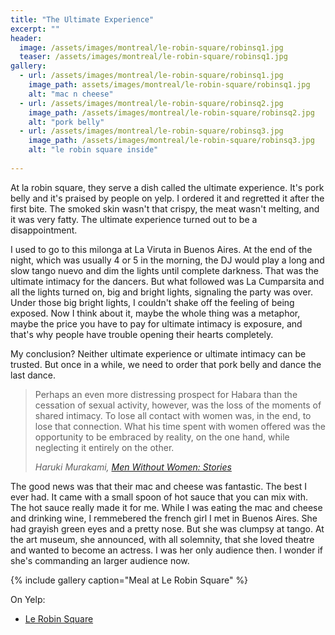 ```yaml
---
title: "The Ultimate Experience"
excerpt: ""
header:
  image: /assets/images/montreal/le-robin-square/robinsq1.jpg
  teaser: /assets/images/montreal/le-robin-square/robinsq1.jpg
gallery:
  - url: /assets/images/montreal/le-robin-square/robinsq1.jpg
    image_path: assets/images/montreal/le-robin-square/robinsq1.jpg
    alt: "mac n cheese"
  - url: /assets/images/montreal/le-robin-square/robinsq2.jpg
    image_path: /assets/images/montreal/le-robin-square/robinsq2.jpg
    alt: "pork belly"
  - url: /assets/images/montreal/le-robin-square/robinsq3.jpg
    image_path: /assets/images/montreal/le-robin-square/robinsq3.jpg
    alt: "le robin square inside"
  
---
```


At la robin square, they serve a dish called the ultimate experience. It's pork belly and it's praised by people on yelp. I ordered it and regretted it after the first bite. The smoked skin wasn't that crispy, the meat wasn't melting, and it was very fatty. The ultimate experience turned out to be a disappointment. 

I used to go to this milonga at La Viruta in Buenos Aires. At the end of the night, which was usually 4 or 5 in the morning, the DJ would play a long and slow tango nuevo and dim the lights until complete darkness. That was the ultimate intimacy for the dancers. But what followed was La Cumparsita and all the lights turned on, big and bright lights, signaling the party was over. Under those big bright lights, I couldn't shake off the feeling of being exposed. Now I think about it, maybe the whole thing was a metaphor, maybe the price you have to pay for ultimate intimacy is exposure, and that's why people have trouble opening their hearts completely. 

My conclusion? Neither ultimate experience or ultimate intimacy can be trusted. But once in a while, we need to order that pork belly and dance the last dance. 

> Perhaps an even more distressing prospect for Habara than the cessation of sexual activity, however, was the loss of the moments of shared intimacy. To lose all contact with women was, in the end, to lose that connection. What his time spent with women offered was the opportunity to be embraced by reality, on the one hand, while neglecting it entirely on the other.
>
> <cite>Haruki Murakami, [Men Without Women: Stories](http://amzn.to/2syNfDi)</cite>

The good news was that their mac and cheese was fantastic. The best I ever had. It came with a small spoon of hot sauce that you can mix with. The hot sauce really made it for me. While I was eating the mac and cheese and drinking wine, I remmebered the french girl I met in Buenos Aires. She had grayish green eyes and a pretty nose. But she was clumpsy at tango. At the art museum, she announced, with all solemnity, that she loved theatre and wanted to become an actress. I was her only audience then. I wonder if she's commanding an larger audience now.
 
{% include gallery caption="Meal at Le Robin Square" %}



On Yelp:

* [Le Robin Square](https://www.yelp.com/biz/le-robin-square-montréal-2)
